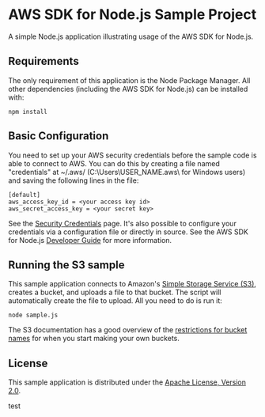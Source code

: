 # AWS SDK for Node.js Sample Project

A simple Node.js application illustrating usage of the AWS SDK for Node.js.

## Requirements

The only requirement of this application is the Node Package Manager. All other
dependencies (including the AWS SDK for Node.js) can be installed with:

    npm install

## Basic Configuration

You need to set up your AWS security credentials before the sample code is able
to connect to AWS. You can do this by creating a file named "credentials" at ~/.aws/ 
(C:\Users\USER_NAME\.aws\ for Windows users) and saving the following lines in the file:

    [default]
    aws_access_key_id = <your access key id>
    aws_secret_access_key = <your secret key>

See the [Security Credentials](http://aws.amazon.com/security-credentials) page.
It's also possible to configure your credentials via a configuration file or
directly in source. See the AWS SDK for Node.js [Developer Guide](http://docs.aws.amazon.com/AWSJavaScriptSDK/guide/node-configuring.html)
for more information.

## Running the S3 sample

This sample application connects to Amazon's [Simple Storage Service (S3)](http://aws.amazon.com/s3),
creates a bucket, and uploads a file to that bucket. The script will automatically
create the file to upload. All you need to do is run it:

    node sample.js

The S3 documentation has a good overview of the [restrictions for bucket names](http://docs.aws.amazon.com/AmazonS3/latest/dev/BucketRestrictions.html)
for when you start making your own buckets.

## License

This sample application is distributed under the
[Apache License, Version 2.0](http://www.apache.org/licenses/LICENSE-2.0).

test